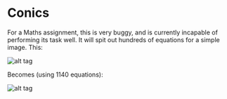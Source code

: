 Conics
======

For a Maths assignment, this is very buggy, and is currently incapable of performing its task well.
It will spit out hundreds of equations for a simple image.
This:

![alt tag](https://raw.github.com/noahingham/Conics/master/rio-ro.jpg)

Becomes (using 1140 equations):

![alt tag](http://i.imgur.com/TlJuLSm.jpg)
